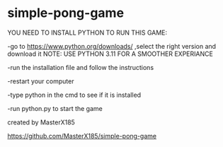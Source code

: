 # simple-pong-game

YOU NEED TO INSTALL PYTHON TO RUN THIS GAME:

-go to https://www.python.org/downloads/ ,select the right version and download it
 NOTE: USE PYTHON 3.11 FOR A SMOOTHER EXPERIANCE

-run the installation file and follow the instructions

-restart your computer

-type python in the cmd to see if it is installed

-run python.py to start the game

created by MasterX185

https://github.com/MasterX185/simple-pong-game


